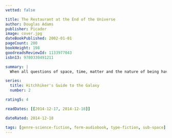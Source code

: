 ```yaml
---
vetted: false

title: The Restaurant at the End of the Universe
author: Douglas Adams
publisher: Picador
image: cover.jpg
dateBookPublished: 2002-01-01
pageCount: 200
bookHeight: 198
goodreadsReviewId: 1133977043
isbn13: 9780330491211

summary: |
  When all questions of space, time, matter and the nature of being have been resolved, only one question remains — "Where shall we have dinner?' The Restaurant at the End of the Universe provides the ultimate gastronomic experience, and for once there's no morning after to worry about. —back cover

series:
  title: Hitchhiker's Guide to the Galaxy
  number: 2

rating5: 4

readDates: [[2014-12-17, 2014-12-18]]

dateRated: 2014-12-18

tags: [genre-science-fiction, form-audiobook, type-fiction, sub-space]
---
```

